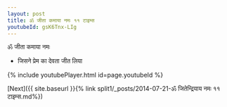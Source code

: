 ```yaml
---
layout: post
title: ॐ जीता कमाया नमः ११ टाइम्स
youtubeId: gsK6Tnx-LIg
---
```

 
 
 ॐ जीता कमाया नमः  
 
 -  जिसने प्रेम का देवता जीत लिया 
 
  
 
  
 
 
 
 
 
 


{% include youtubePlayer.html id=page.youtubeId %}
 
[Next]({{ site.baseurl }}{% link  split1/_posts/2014-07-21-ॐ जितेन्द्रियाय नमः ११ टाइम्स.md%})
 
